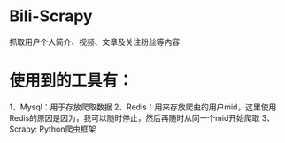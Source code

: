 # Bili-Scrapy
抓取用户个人简介、视频、文章及关注粉丝等内容

# 使用到的工具有：
1、Mysql：用于存放爬取数据
2、Redis：用来存放爬虫的用户mid，这里使用Redis的原因是因为，我可以随时停止，然后再随时从同一个mid开始爬取
3、Scrapy: Python爬虫框架
